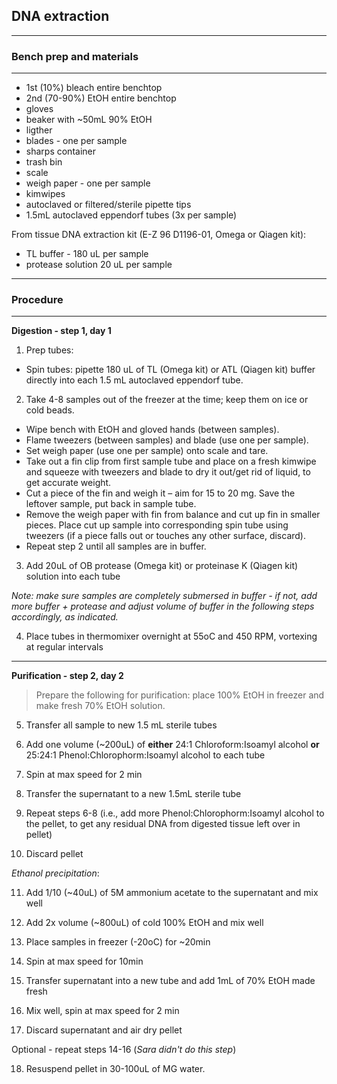 ## DNA extraction

-----------------------------
### Bench prep and materials
-----------------------------

* 1st (10%) bleach entire benchtop
* 2nd (70-90%) EtOH entire benchtop
* gloves
* beaker with ~50mL 90% EtOH
* ligther
* blades - one per sample
* sharps container
* trash bin
* scale
* weigh paper - one per sample
* kimwipes
* autoclaved or filtered/sterile pipette tips
* 1.5mL autoclaved eppendorf tubes (3x per sample)

From tissue DNA extraction kit (E-Z 96 D1196-01, Omega or Qiagen kit):

* TL buffer - 180 uL per sample
* protease solution 20 uL per sample

--------------------------
### Procedure
------------------------

**Digestion - step 1, day 1**

1.	Prep tubes:
  * Spin tubes: pipette 180 uL of TL (Omega kit) or ATL (Qiagen kit) buffer directly into each 1.5 mL autoclaved eppendorf tube.

2.	Take 4-8 samples out of the freezer at the time; keep them on ice or cold beads.

  * Wipe bench with EtOH and gloved hands (between samples).
  * Flame tweezers (between samples) and blade (use one per sample).
  * Set weigh paper (use one per sample) onto scale and tare.
  * Take out a fin clip from first sample tube and place on a fresh kimwipe and squeeze with tweezers and blade to dry it out/get rid of liquid, to get accurate weight.
  * Cut a piece of the fin and weigh it – aim for 15 to 20 mg. Save the leftover sample, put back in sample tube.
  * Remove the weigh paper with fin from balance and cut up fin in smaller pieces. Place cut up sample into corresponding spin tube using tweezers (if a piece falls out or touches any other surface, discard).
  * Repeat step 2 until all samples are in buffer.

3.	Add 20uL of OB protease (Omega kit) or proteinase K (Qiagen kit) solution into each tube

*Note: make sure samples are completely submersed in buffer - if not, add more buffer + protease and adjust volume of buffer in the following steps accordingly, as indicated.*

4.	Place tubes in thermomixer overnight at 55oC and 450 RPM, vortexing at regular intervals
--------------------------------------

**Purification - step 2, day 2**

> Prepare the following for purification: place 100% EtOH in freezer and make fresh 70% EtOH solution.

5. Transfer all sample to new 1.5 mL sterile tubes

6. Add one volume (~200uL) of **either** 24:1 Chloroform:Isoamyl alcohol **or** 25:24:1 Phenol:Chlorophorm:Isoamyl alcohol to each tube

7. Spin at max speed for 2 min

8. Transfer the supernatant to a new 1.5mL sterile tube

9. Repeat steps 6-8 (i.e., add more Phenol:Chlorophorm:Isoamyl alcohol to the pellet, to get any residual DNA from digested tissue left over in pellet)

10. Discard pellet

*Ethanol precipitation*:

11. Add 1/10 (~40uL) of 5M ammonium acetate to the supernatant and mix well

12. Add 2x volume (~800uL) of cold 100% EtOH and mix well

13. Place samples in freezer (-20oC) for ~20min

14. Spin at max speed for 10min

15. Transfer supernatant into a new tube and add 1mL of 70% EtOH made fresh

16. Mix well, spin at max speed for 2 min

17. Discard supernatant and air dry pellet

Optional - repeat steps 14-16 (*Sara didn't do this step*)

18. Resuspend pellet in 30-100uL of MG water.

